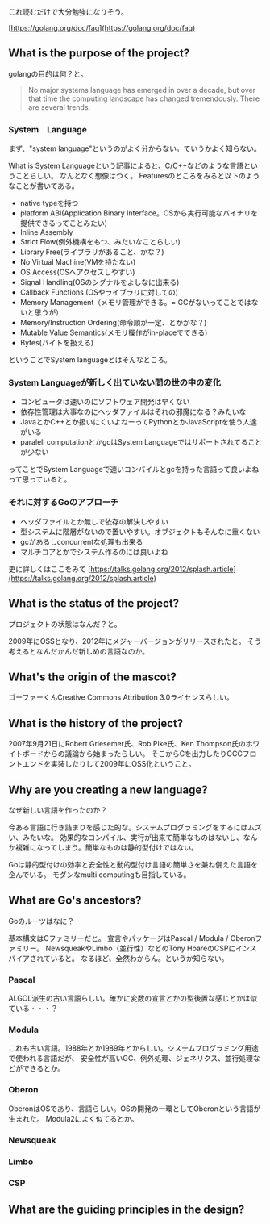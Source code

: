 
これ読むだけで大分勉強になりそう。

[https://golang.org/doc/faq](https://golang.org/doc/faq)


## What is the purpose of the project?


golangの目的は何？と。

>No major systems language has emerged in over a decade, but over that time the computing landscape has changed tremendously. There are several trends:


### System　Language


まず、"system language"というのがよく分からない。ていうかよく知らない。

[What is System Languageという記事によると、](https://mortoray.com/2013/02/17/what-is-a-system-language/)C/C++などのような言語ということらしい。
なんとなく想像はつく。 Featuresのところをみると以下のようなことが書いてある。


* native typeを持つ
* platform ABI(Application Binary Interface。OSから実行可能なバイナリを提供できるってことみたい)
* Inline Assembly
* Strict Flow(例外機構をもつ、みたいなことらしい)
* Library Free(ライブラリがあること、かな？)
* No Virtual Machine(VMを持たない)
* OS Access(OSへアクセスしやすい)
* Signal Handling(OSのシグナルをよしなに出来る)
* Callback Functions (OSやライブラリに対しての)
* Memory Management（メモリ管理ができる。= GCがないってことではないと思うが）
* Memory/Instruction Ordering(命令順が一定、とかかな？)
* Mutable Value Semantics(メモリ操作がin-placeでできる)
* Bytes(バイトを扱える)


ということでSystem languageとはそんなところ。

### System Languageが新しく出ていない間の世の中の変化

* コンピュータは速いのにソフトウェア開発は早くない
* 依存性管理は大事なのにヘッダファイルはそれの邪魔になる？みたいな
* JavaとかC++とか扱いにくいよねーってPythonとかJavaScriptを使う人達がいる
* paralell computationとかgcはSystem Languageではサポートされてることが少ない

ってことでSystem Languageで速いコンパイルとgcを持った言語って良いよねって思っていると。

### それに対するGoのアプローチ

* ヘッダファイルとか無しで依存の解決しやすい
* 型システムに階層がないので置いやすい。オブジェクトもそんなに重くない
* gcがあるしconcurrentな処理も出来る
* マルチコアとかでシステム作るのには良いよね

更に詳しくはここをみて
[https://talks.golang.org/2012/splash.article](https://talks.golang.org/2012/splash.article)



## What is the status of the project?

プロジェクトの状態はなんだ？と。


2009年にOSSとなり、2012年にメジャーバージョンがリリースされたと。
そう考えるとなんだかんだ新しめの言語なのか。


## What's the origin of the mascot?

ゴーファーくんCreative Commons Attribution 3.0ライセンスらしい。

## What is the history of the project?

2007年9月21日にRobert Griesemer氏、Rob Pike氏、Ken Thompson氏のホワイトボードからの議論から始まったらしい。
そこからCを出力したりGCCフロントエンドを実装したりして2009年にOSS化ということ。

## Why are you creating a new language?

なぜ新しい言語を作ったのか？

今ある言語に行き詰まりを感じた的な。システムプログラミングをするにはムズい、みたいな。
効果的なコンパイル、実行が出来て簡単なものはないし、なんか複雑になってしまう。簡単なものは静的型付けではない。

Goは静的型付けの効率と安全性と動的型付け言語の簡単さを兼ね備えた言語を企んでいる。
モダンなmulti computingも目指している。


## What are Go's ancestors?

Goのルーツはなに？

基本構文はCファミリーだと。
宣言やパッケージはPascal / Modula / Oberonファミリー。
NewsqueakやLimbo（並行性）などのTony HoareのCSPにインスパイアされていると。
なるほど、全然わからん。というか知らない。

### Pascal

ALGOL派生の古い言語らしい。確かに変数の宣言とかの型後置な感じとかは似ている・・・？

### Modula

これも古い言語。1988年とか1989年とからしい。システムプログラミング用途で使われる言語だが、
安全性が高いGC、例外処理、ジェネリクス、並行処理などができるとか。

### Oberon

OberonはOSであり、言語らしい。OSの開発の一環としてOberonという言語が生まれた。
Modula2によく似てるとか。

### Newsqueak

### Limbo

### CSP

## What are the guiding principles in the design?



